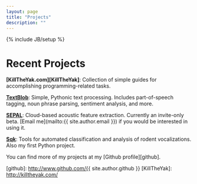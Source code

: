 ```yaml
---
layout: page
title: "Projects"
description: ""
---
```

{% include JB/setup %}

# Recent Projects

**[KillTheYak.com][KillTheYak]**: Collection of simple guides for accomplishing programming-related tasks.

**[TextBlob](https://github.com/sloria/TextBlob)**: Simple, Pythonic text processing. Includes part-of-speech tagging, noun phrase parsing, sentiment analysis, and more.

**[SEPAL](http://sepalbio.com)**: Cloud-based acoustic feature extraction. Currently an invite-only beta. [Email me](mailto:{{ site.author.email }}) if you would be interested in using it.

**[Sqk](http://www.github.com/sloria/usv)**: Tools for automated classification and analysis of rodent vocalizations. Also my first Python project.

You can find more of my projects at my [Github profile][github].

[github]: http://www.github.com/{{ site.author.github }}
[KillTheYak]: http://killtheyak.com/